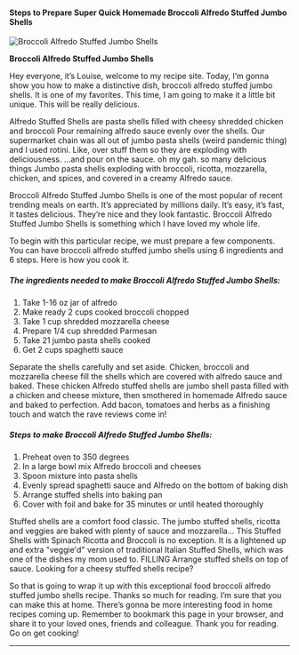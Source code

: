             

#### Steps to Prepare Super Quick Homemade Broccoli Alfredo Stuffed Jumbo Shells

![Broccoli Alfredo Stuffed Jumbo Shells](https://img-global.cpcdn.com/recipes/6e48120acf15f449/751x532cq70/broccoli-alfredo-stuffed-jumbo-shells-recipe-main-photo.jpg)

**Broccoli Alfredo Stuffed Jumbo Shells**

Hey everyone, it’s Louise, welcome to my recipe site. Today, I’m gonna show you how to make a distinctive dish, broccoli alfredo stuffed jumbo shells. It is one of my favorites. This time, I am going to make it a little bit unique. This will be really delicious.

Alfredo Stuffed Shells are pasta shells filled with cheesy shredded chicken and broccoli Pour remaining alfredo sauce evenly over the shells. Our supermarket chain was all out of jumbo pasta shells (weird pandemic thing) and I used rotini. Like, over stuff them so they are exploding with deliciousness. …and pour on the sauce. oh my gah. so many delicious things Jumbo pasta shells exploding with broccoli, ricotta, mozzarella, chicken, and spices, and covered in a creamy Alfredo sauce.

Broccoli Alfredo Stuffed Jumbo Shells is one of the most popular of recent trending meals on earth. It’s appreciated by millions daily. It’s easy, it’s fast, it tastes delicious. They’re nice and they look fantastic. Broccoli Alfredo Stuffed Jumbo Shells is something which I have loved my whole life.

To begin with this particular recipe, we must prepare a few components. You can have broccoli alfredo stuffed jumbo shells using 6 ingredients and 6 steps. Here is how you cook it.

##### The ingredients needed to make Broccoli Alfredo Stuffed Jumbo Shells:

1.  Take 1-16 oz jar of alfredo
2.  Make ready 2 cups cooked broccoli chopped
3.  Take 1 cup shredded mozzarella cheese
4.  Prepare 1/4 cup shredded Parmesan
5.  Take 21 jumbo pasta shells cooked
6.  Get 2 cups spaghetti sauce

Separate the shells carefully and set aside. Chicken, broccoli and mozzarella cheese fill the shells which are covered with alfredo sauce and baked. These chicken Alfredo stuffed shells are jumbo shell pasta filled with a chicken and cheese mixture, then smothered in homemade Alfredo sauce and baked to perfection. Add bacon, tomatoes and herbs as a finishing touch and watch the rave reviews come in!

##### Steps to make Broccoli Alfredo Stuffed Jumbo Shells:

1.  Preheat oven to 350 degrees
2.  In a large bowl mix Alfredo broccoli and cheeses
3.  Spoon mixture into pasta shells
4.  Evenly spread spaghetti sauce and Alfredo on the bottom of baking dish
5.  Arrange stuffed shells into baking pan
6.  Cover with foil and bake for 35 minutes or until heated thoroughly

Stuffed shells are a comfort food classic. The jumbo stuffed shells, ricotta and veggies are baked with plenty of sauce and mozzarella… This Stuffed Shells with Spinach Ricotta and Broccoli is no exception. It is a lightened up and extra "veggie'd" version of traditional Italian Stuffed Shells, which was one of the dishes my mom used to. FILLING Arrange stuffed shells on top of sauce. Looking for a cheesy stuffed shells recipe?

So that is going to wrap it up with this exceptional food broccoli alfredo stuffed jumbo shells recipe. Thanks so much for reading. I’m sure that you can make this at home. There’s gonna be more interesting food in home recipes coming up. Remember to bookmark this page in your browser, and share it to your loved ones, friends and colleague. Thank you for reading. Go on get cooking!

* * *